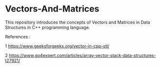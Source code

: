 # Vectors-And-Matrices

This repository introduces the concepts of Vectors and Matrices in Data Structures in C++ programming language.

References :

1 https://www.geeksforgeeks.org/vector-in-cpp-stl/

2 https://www.go4expert.com/articles/array-vector-stack-data-structures-t27921/
